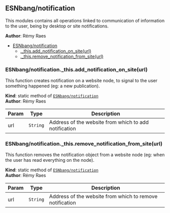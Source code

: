 <a name="module_ESNbang/notification"></a>

## ESNbang/notification
This modules contains all operations linked to communication of
information to the user, being by desktop or site notifications.

**Author**: Rémy Raes  

* [ESNbang/notification](#module_ESNbang/notification)
    * [._this.add_notification_on_site(url)](#module_ESNbang/notification._this.add_notification_on_site)
    * [._this.remove_notification_from_site(url)](#module_ESNbang/notification._this.remove_notification_from_site)

<a name="module_ESNbang/notification._this.add_notification_on_site"></a>

### ESNbang/notification._this.add_notification_on_site(url)
This function creates notification on a website node, to signal
to the user something happened (eg: a new publication).

**Kind**: static method of [<code>ESNbang/notification</code>](#module_ESNbang/notification)  
**Author**: Rémy Raes  

| Param | Type | Description |
| --- | --- | --- |
| url | <code>String</code> | Address of the website from which to add notification |

<a name="module_ESNbang/notification._this.remove_notification_from_site"></a>

### ESNbang/notification._this.remove_notification_from_site(url)
This function removes the notification object from a website
node (eg: when the user has read everything on the node).

**Kind**: static method of [<code>ESNbang/notification</code>](#module_ESNbang/notification)  
**Author**: Rémy Raes  

| Param | Type | Description |
| --- | --- | --- |
| url | <code>String</code> | Address of the website from which to remove notification |

